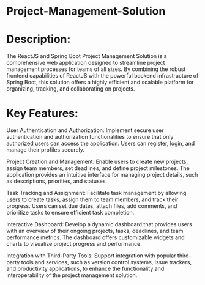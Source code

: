 # Project-Management-Solution

# Description:
The ReactJS and Spring Boot Project Management Solution is a comprehensive web application designed to streamline project management processes for teams of all sizes. By combining the robust frontend capabilities of ReactJS with the powerful backend infrastructure of Spring Boot, this solution offers a highly efficient and scalable platform for organizing, tracking, and collaborating on projects.

# Key Features:

User Authentication and Authorization: Implement secure user authentication and authorization functionalities to ensure that only authorized users can access the application. Users can register, login, and manage their profiles securely.

Project Creation and Management: Enable users to create new projects, assign team members, set deadlines, and define project milestones. The application provides an intuitive interface for managing project details, such as descriptions, priorities, and statuses.

Task Tracking and Assignment: Facilitate task management by allowing users to create tasks, assign them to team members, and track their progress. Users can set due dates, attach files, add comments, and prioritize tasks to ensure efficient task completion.

Interactive Dashboard: Develop a dynamic dashboard that provides users with an overview of their ongoing projects, tasks, deadlines, and team performance metrics. The dashboard offers customizable widgets and charts to visualize project progress and performance.

Integration with Third-Party Tools: Support integration with popular third-party tools and services, such as version control systems, issue trackers, and productivity applications, to enhance the functionality and interoperability of the project management solution.
